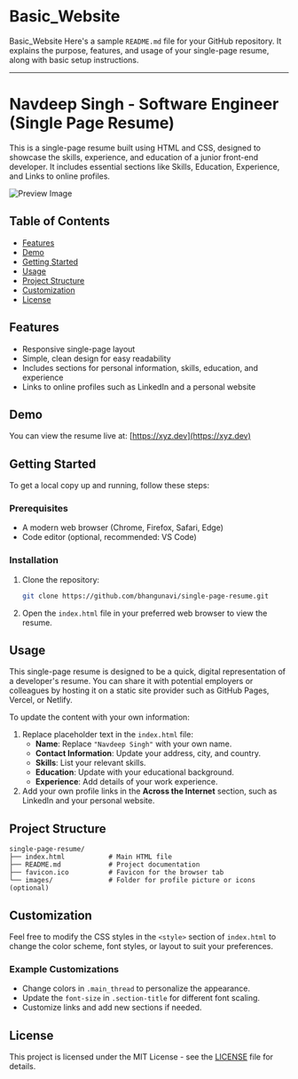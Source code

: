 # Basic_Website
Basic_Website
Here's a sample `README.md` file for your GitHub repository. It explains the purpose, features, and usage of your single-page resume, along with basic setup instructions.

---

# Navdeep Singh - Software Engineer (Single Page Resume)

This is a single-page resume built using HTML and CSS, designed to showcase the skills, experience, and education of a junior front-end developer. It includes essential sections like Skills, Education, Experience, and Links to online profiles.

![Preview Image](https://res.cloudinary.com/duidrgg1k/image/upload/v1725421776/male-technologist_n0fbey.png)

## Table of Contents
- [Features](#features)
- [Demo](#demo)
- [Getting Started](#getting-started)
- [Usage](#usage)
- [Project Structure](#project-structure)
- [Customization](#customization)
- [License](#license)

## Features
- Responsive single-page layout
- Simple, clean design for easy readability
- Includes sections for personal information, skills, education, and experience
- Links to online profiles such as LinkedIn and a personal website

## Demo
You can view the resume live at: [https://xyz.dev](https://xyz.dev)

## Getting Started

To get a local copy up and running, follow these steps:

### Prerequisites
- A modern web browser (Chrome, Firefox, Safari, Edge)
- Code editor (optional, recommended: VS Code)

### Installation
1. Clone the repository:
   ```bash
   git clone https://github.com/bhangunavi/single-page-resume.git
   ```
2. Open the `index.html` file in your preferred web browser to view the resume.

## Usage
This single-page resume is designed to be a quick, digital representation of a developer's resume. You can share it with potential employers or colleagues by hosting it on a static site provider such as GitHub Pages, Vercel, or Netlify.

To update the content with your own information:
1. Replace placeholder text in the `index.html` file:
   - **Name**: Replace `"Navdeep Singh"` with your own name.
   - **Contact Information**: Update your address, city, and country.
   - **Skills**: List your relevant skills.
   - **Education**: Update with your educational background.
   - **Experience**: Add details of your work experience.
2. Add your own profile links in the **Across the Internet** section, such as LinkedIn and your personal website.

## Project Structure
```plaintext
single-page-resume/
├── index.html           # Main HTML file
├── README.md            # Project documentation
├── favicon.ico          # Favicon for the browser tab
└── images/              # Folder for profile picture or icons (optional)
```

## Customization
Feel free to modify the CSS styles in the `<style>` section of `index.html` to change the color scheme, font styles, or layout to suit your preferences.

### Example Customizations
- Change colors in `.main_thread` to personalize the appearance.
- Update the `font-size` in `.section-title` for different font scaling.
- Customize links and add new sections if needed.

## License
This project is licensed under the MIT License - see the [LICENSE](LICENSE) file for details.
